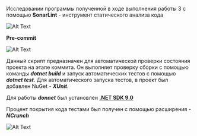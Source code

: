 Исследовании программы полученной в ходе выполнения работы 3 с помощью **SonarLint** - инструмент статического анализа кода 

![Alt Text](https://sun9-5.userapi.com/impg/E6HoiFnvv6raclsrchIdX48cTPv9wWXGj8HIpw/gSijRgCFb8g.jpg?size=1417x490&quality=96&sign=a1fb3997e81de1c692d84487392852a7&type=album)


**Pre-commit**

![Alt Text](https://sun9-32.userapi.com/impg/WdjEiJ6OmUZTbpTePc3QfO9GLsSfMz3oearD0Q/oAaLb57Tr10.jpg?size=921x660&quality=96&sign=eade840e87967f3695ea0539559fb911&type=album)

Данный скрипт предназначен для автоматической проверки состояния проекта на этапе коммита. Он выполняет проверку сборки с помощью команды ***dotnet build*** и запуск автоматических тестов с помощью ***dotnet test***. Для автоматического запуска тестов, в проект был добавлен NuGet - ***XUnit***.

Для работы ***donnet*** был установлен **[.NET SDK 9.0](https://dotnet.microsoft.com/en-us/download)**

Процент покрытия кода тестами был получен с помощью расширения - ***NCrunch***

![Alt Text](https://sun9-29.userapi.com/impg/weEn2G1FyF3P1fJNp7PQCMzPqSYFPS9bN9MgmA/QnwO2dOwLXs.jpg?size=1022x309&quality=96&sign=ee3a62ce29246d27f7786fc68212dac7&type=album)
